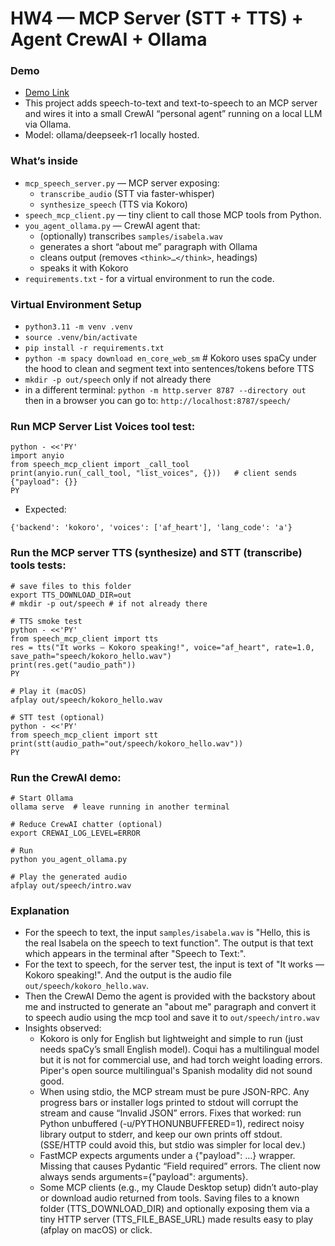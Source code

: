 # HW4 — MCP Server (STT + TTS) + Agent CrewAI + Ollama

### Demo 
- [Demo Link]()
- This project adds speech-to-text and text-to-speech to an MCP server and wires it into a small CrewAI “personal agent” running on a local LLM via Ollama.
- Model: ollama/deepseek-r1 locally hosted.

### What’s inside
- `mcp_speech_server.py` — MCP server exposing:
  - `transcribe_audio` (STT via faster-whisper)
  - `synthesize_speech` (TTS via Kokoro)
- `speech_mcp_client.py` — tiny client to call those MCP tools from Python.
- `you_agent_ollama.py` — CrewAI agent that:
  - (optionally) transcribes `samples/isabela.wav`
  - generates a short “about me” paragraph with Ollama
  - cleans output (removes `<think>…</think>`, headings)
  - speaks it with Kokoro
- `requirements.txt` - for a virtual environment to run the code.

### Virtual Environment Setup
- `python3.11 -m venv .venv`
- `source .venv/bin/activate`
- `pip install -r requirements.txt`
- `python -m spacy download en_core_web_sm` # Kokoro uses spaCy under the hood to clean and segment text into sentences/tokens before TTS
- `mkdir -p out/speech` only if not already there
- in a different terminal: `python -m http.server 8787 --directory out` then in a browser you can go to: `http://localhost:8787/speech/`

### Run MCP Server List Voices tool test:
```
python - <<'PY'
import anyio
from speech_mcp_client import _call_tool
print(anyio.run(_call_tool, "list_voices", {}))   # client sends {"payload": {}}
PY

```
- Expected:
```
{'backend': 'kokoro', 'voices': ['af_heart'], 'lang_code': 'a'}
```

### Run the MCP server TTS (synthesize) and STT (transcribe) tools tests:
```
# save files to this folder
export TTS_DOWNLOAD_DIR=out
# mkdir -p out/speech # if not already there

# TTS smoke test
python - <<'PY'
from speech_mcp_client import tts
res = tts("It works — Kokoro speaking!", voice="af_heart", rate=1.0, save_path="speech/kokoro_hello.wav")
print(res.get("audio_path"))
PY

# Play it (macOS)
afplay out/speech/kokoro_hello.wav

# STT test (optional)
python - <<'PY'
from speech_mcp_client import stt
print(stt(audio_path="out/speech/kokoro_hello.wav"))
PY

```

### Run the CrewAI demo:
```
# Start Ollama
ollama serve  # leave running in another terminal

# Reduce CrewAI chatter (optional)
export CREWAI_LOG_LEVEL=ERROR

# Run
python you_agent_ollama.py

# Play the generated audio
afplay out/speech/intro.wav

```

### Explanation
- For the speech to text, the input `samples/isabela.wav` is "Hello, this is the real Isabela on the speech to text function". The output is that text which appears in the terminal after "Speech to Text:".
- For the text to speech, for the server test, the input is text of "It works — Kokoro speaking!". And the output is the audio file `out/speech/kokoro_hello.wav`.
- Then the CrewAI Demo the agent is provided with the backstory about me and instructed to generate an "about me" paragraph and convert it to speech audio using the mcp tool and save it to `out/speech/intro.wav`
- Insights observed:
    - Kokoro is only for English but lightweight and simple to run (just needs spaCy’s small English model). Coqui has a multilingual model but it is not for commercial use, and had torch weight loading errors. Piper's open source multilingual's Spanish modality did not sound good.
    - When using stdio, the MCP stream must be pure JSON-RPC. Any progress bars or installer logs printed to stdout will corrupt the stream and cause “Invalid JSON” errors. Fixes that worked: run Python unbuffered (-u/PYTHONUNBUFFERED=1), redirect noisy library output to stderr, and keep our own prints off stdout. (SSE/HTTP could avoid this, but stdio was simpler for local dev.)
    - FastMCP expects arguments under a {"payload": ...} wrapper. Missing that causes Pydantic “Field required” errors. The client now always sends arguments={"payload": arguments}.
    - Some MCP clients (e.g., my Claude Desktop setup) didn’t auto-play or download audio returned from tools. Saving files to a known folder (TTS_DOWNLOAD_DIR) and optionally exposing them via a tiny HTTP server (TTS_FILE_BASE_URL) made results easy to play (afplay on macOS) or click.

